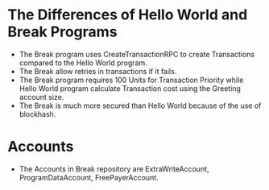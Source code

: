 # The Differences of Hello World and Break Programs

* The Break program uses CreateTransactionRPC to create Transactions compared to the Hello World program.
* The Break allow retries in transactions if it fails.
* The Break program requires 100 Units for Transaction Priority while Hello World program calculate    Transaction cost using the Greeting account size.
* The Break is much more secured than Hello World because of the use of blockhash.


# Accounts
* The Accounts in Break repository are ExtraWriteAccount, ProgramDataAccount, FreePayerAccount.

